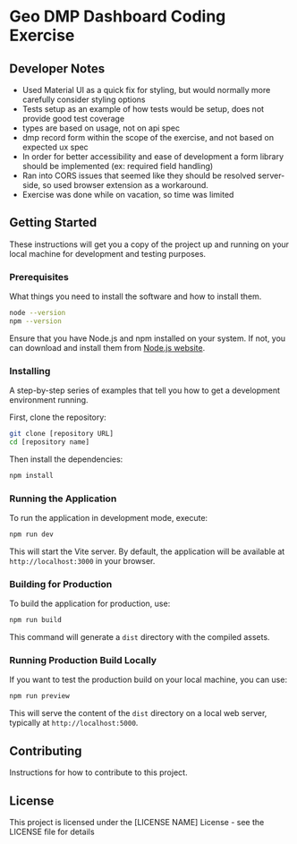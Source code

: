 # Geo DMP Dashboard Coding Exercise

## Developer Notes

- Used Material UI as a quick fix for styling, but would normally more carefully consider styling options
- Tests setup as an example of how tests would be setup, does not provide good test coverage
- types are based on usage, not on api spec
- dmp record form within the scope of the exercise, and not based on expected ux spec
- In order for better accessibility and ease of development a form library should be implemented (ex: required field handling)
- Ran into CORS issues that seemed like they should be resolved server-side, so used browser extension as a workaround.
- Exercise was done while on vacation, so time was limited

## Getting Started

These instructions will get you a copy of the project up and running on your local machine for development and testing purposes.

### Prerequisites

What things you need to install the software and how to install them.

```bash
node --version
npm --version
```

Ensure that you have Node.js and npm installed on your system. If not, you can download and install them from [Node.js website](https://nodejs.org/).

### Installing

A step-by-step series of examples that tell you how to get a development environment running.

First, clone the repository:

```bash
git clone [repository URL]
cd [repository name]
```

Then install the dependencies:

```bash
npm install
```

### Running the Application

To run the application in development mode, execute:

```bash
npm run dev
```

This will start the Vite server. By default, the application will be available at `http://localhost:3000` in your browser.

### Building for Production

To build the application for production, use:

```bash
npm run build
```

This command will generate a `dist` directory with the compiled assets.

### Running Production Build Locally

If you want to test the production build on your local machine, you can use:

```bash
npm run preview
```

This will serve the content of the `dist` directory on a local web server, typically at `http://localhost:5000`.

## Contributing

Instructions for how to contribute to this project.

## License

This project is licensed under the [LICENSE NAME] License - see the LICENSE file for details

